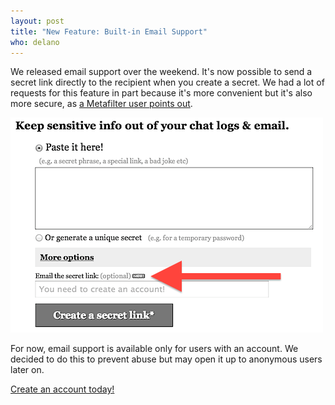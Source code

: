 ```yaml
---
layout: post
title: "New Feature: Built-in Email Support"
who: delano
---
```


We released email support over the weekend. It's now possible to send a secret link directly to the recipient when you create a secret. We had a lot of requests for this feature in part because it's more convenient but it's also more secure, as  [a Metafilter user points out](http://www.metafilter.com/110618/Spill-Then-Poof#4085300).

<a href="https://onetimesecret.com/"><img src="/img/2011-12-20-email.png" alt="Send a secret link via email" border="0" /></a>

For now, email support is available only for users with an account. We decided to do this to prevent abuse but may open it up to anonymous users later on. 

<a class="msg" href="https://onetimesecret.com/pricing" title="Create an Account - One-Time Secret">Create an account today!</a>

